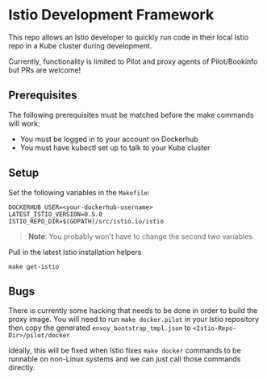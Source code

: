# Istio Development Framework

This repo allows an Istio developer to quickly run code in their local Istio repo in a Kube cluster during development.

Currently, functionality is limited to Pilot and proxy agents of Pilot/Bookinfo but PRs are welcome!

## Prerequisites

The following prerequisites must be matched before the make commands will work:
- You must be logged in to your account on Dockerhub
- You must have kubectl set up to talk to your Kube cluster

## Setup

Set the following variables in the `Makefile`:
```
DOCKERHUB_USER=<your-dockerhub-username>
LATEST_ISTIO_VERSION=0.5.0
ISTIO_REPO_DIR=$(GOPATH)/src/istio.io/istio
```

>**Note**: You probably won't have to change the second two variables.

Pull in the latest Istio installation helpers
```
make get-istio
```

## Bugs

There is currently some hacking that needs to be done in order to build the proxy image. You will need to run `make docker.pilot` in your Istio repository then copy the generated `envoy_bootstrap_tmpl.json` to `<Istio-Repo-Dir>/pilot/docker`

Ideally, this will be fixed when Istio fixes `make docker` commands to be runnable on non-Linux systems and we can just call those commands directly.
